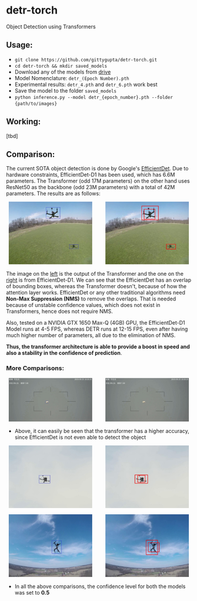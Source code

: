 # detr-torch
Object Detection using Transformers

## Usage: 
* `git clone https://github.com/gittygupta/detr-torch.git`
* `cd detr-torch && mkdir saved_models`
* Download any of the models from [drive](https://drive.google.com/drive/folders/1XRVdKGgSOV-3DWli5yGcd51OUwJXDD8q?usp=sharing)
* Model Nomenclature: `detr_(Epoch Number).pth`
* Experimental results: `detr_4.pth` and `detr_6.pth` work best
* Save the model to the folder `saved_models`
* `python inference.py --model detr_{epoch_number}.pth --folder {path/to/images}`

## Working: 
[tbd]

## Comparison: 
The current SOTA object detection is done by Google's [EfficientDet](https://github.com/xuannianz/EfficientDet). Due to hardware constraints, EfficientDet-D1 has been used, which has 6.6M parameters. The Transformer (odd 17M parameters) on the other hand uses ResNet50 as the backbone (odd 23M parameters) with a total of 42M parameters. The results are as follows: 

<p align="center">
    <img alt="Transformer" src="samples/22.jpg" width="45%">
&nbsp; &nbsp; &nbsp; &nbsp;
    <img alt="EfficientDet" src="efficientdetd1_samples/8.jpg" width="45%">
</p>

The image on the [left](samples/22.jpg) is the output of the Transformer and the one on the [right](efficientdetd1_samples/8.jpg) is from EfficientDet-D1. We can see that the EfficientDet has an overlap of bounding boxes, whereas the Transformer doesn't, because of how the attention layer works. EfficientDet or any other traditional algorithms need **Non-Max Suppression (NMS)** to remove the overlaps. That is needed because of unstable confidence values, which does not exist in Transformers, hence does not require NMS. 

Also, tested on a NVIDIA GTX 1650 Max-Q (4GB) GPU, the EfficientDet-D1 Model runs at 4-5 FPS, whereas DETR runs at 12-15 FPS, even after having much higher number of parameters, all due to the elimination of NMS.

**Thus, the transformer architecture is able to provide a boost in speed and also a stability in the confidence of prediction**.

### More Comparisons:
<p align="center">
    <img alt="Transformer" src="samples/12.jpg" width="45%">
&nbsp; &nbsp; &nbsp; &nbsp;
    <img alt="EfficientDet" src="efficientdetd1_samples/1.jpg" width="45%">
</p>

* Above, it can easily be seen that the transformer has a higher accuracy, since EfficientDet is not even able to detect the object

<p align="center">
    <img alt="Transformer" src="samples/7.jpg" width="45%">
&nbsp; &nbsp; &nbsp; &nbsp;
    <img alt="EfficientDet" src="efficientdetd1_samples/14.jpg" width="45%">
</p>

<p align="center">
    <img alt="Transformer" src="samples/13.jpg" width="45%">
&nbsp; &nbsp; &nbsp; &nbsp;
    <img alt="EfficientDet" src="efficientdetd1_samples/19.jpg" width="45%">
</p>

* In all the above comparisons, the confidence level for both the models was set to **0.5**